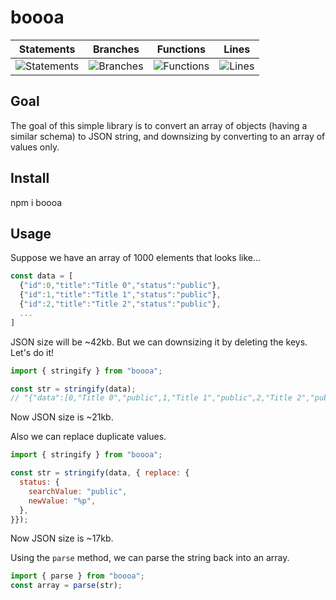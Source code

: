 # boooa

| Statements                  | Branches                | Functions                 | Lines             |
| --------------------------- | ----------------------- | ------------------------- | ----------------- |
| ![Statements](https://img.shields.io/badge/statements-100%25-brightgreen.svg?style=flat) | ![Branches](https://img.shields.io/badge/branches-96.96%25-brightgreen.svg?style=flat) | ![Functions](https://img.shields.io/badge/functions-100%25-brightgreen.svg?style=flat) | ![Lines](https://img.shields.io/badge/lines-100%25-brightgreen.svg?style=flat) |

## Goal

The goal of this simple library is to convert an array of objects (having a similar schema) to JSON string, and downsizing by converting to an array of values only.

## Install

npm i boooa

## Usage

Suppose we have an array of 1000 elements that looks like...

```js
const data = [
  {"id":0,"title":"Title 0","status":"public"},
  {"id":1,"title":"Title 1","status":"public"},
  {"id":2,"title":"Title 2","status":"public"},
  ...
]
```

JSON size will be ~42kb. But we can downsizing it by deleting the keys. Let's do it!

```js
import { stringify } from "boooa";

const str = stringify(data);
// "{"data":[0,"Title 0","public",1,"Title 1","public",2,"Title 2","public"],"schema":["id","title","status"]}"
```

Now JSON size is ~21kb.

Also we can replace duplicate values.

```js
import { stringify } from "boooa";

const str = stringify(data, { replace: {
  status: {
    searchValue: "public",
    newValue: "%p",
  },
}});
```

Now JSON size is ~17kb.

Using the `parse` method, we can parse the string back into an array.

```js
import { parse } from "boooa";
const array = parse(str);
```
